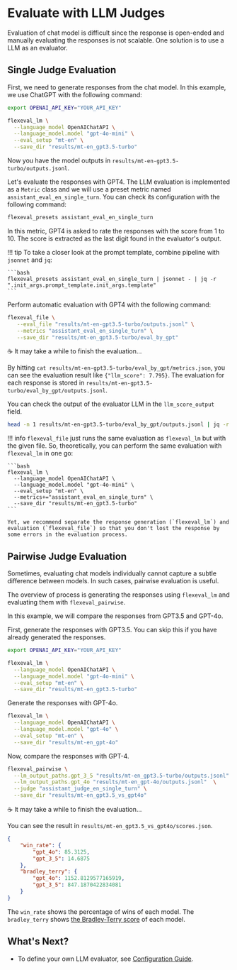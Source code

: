 # Evaluate with LLM Judges

Evaluation of chat model is difficult since the response is open-ended and manually evaluating the responses is not scalable.
One solution is to use a LLM as an evaluator.

## Single Judge Evaluation

First, we need to generate responses from the chat model.
In this example, we use ChatGPT with the following command:

```bash
export OPENAI_API_KEY="YOUR_API_KEY"

flexeval_lm \
  --language_model OpenAIChatAPI \
  --language_model.model "gpt-4o-mini" \
  --eval_setup "mt-en" \
  --save_dir "results/mt-en_gpt3.5-turbo"
```

Now you have the model outputs in `results/mt-en-gpt3.5-turbo/outputs.jsonl`.

Let's evaluate the responses with GPT4.
The LLM evaluation is implemented as a `Metric` class and we will use a preset metric named `assistant_eval_en_single_turn`.
You can check its configuration with the following command:

```bash
flexeval_presets assistant_eval_en_single_turn
```

In this metric, GPT4 is asked to rate the responses with the score from 1 to 10.
The score is extracted as the last digit found in the evaluator's output.

!!! tip
    To take a closer look at the prompt template, combine pipeline with `jsonnet` and `jq`:

    ```bash
    flexeval_presets assistant_eval_en_single_turn | jsonnet - | jq -r ".init_args.prompt_template.init_args.template"
    ```

Perform automatic evaluation with GPT4 with the following command:

```bash
flexeval_file \
   --eval_file "results/mt-en-gpt3.5-turbo/outputs.jsonl" \
   --metrics "assistant_eval_en_single_turn" \
   --save_dir "results/mt-en_gpt3.5-turbo/eval_by_gpt"
```

☕️ It may take a while to finish the evaluation...

By hitting `cat results/mt-en-gpt3.5-turbo/eval_by_gpt/metrics.json`, you can see the evaluation result like `{"llm_score": 7.795}`.
The evaluation for each response is stored in `results/mt-en-gpt3.5-turbo/eval_by_gpt/outputs.jsonl`.

You can check the output of the evaluator LLM in the `llm_score_output` field.

```bash
head -n 1 results/mt-en-gpt3.5-turbo/eval_by_gpt/outputs.jsonl | jq -r ".llm_output"
```

!!! info
    `flexeval_file` just runs the same evaluation as `flexeval_lm` but with the given file.
    So, theoretically, you can perform the same evaluation with `flexeval_lm` in one go:

    ```bash
    flexeval_lm \
      --language_model OpenAIChatAPI \
      --language_model.model "gpt-4o-mini" \
      --eval_setup "mt-en" \
      --metrics+="assistant_eval_en_single_turn" \
      --save_dir "results/mt-en_gpt3.5-turbo"
    ```

    Yet, we recommend separate the response generation (`flexeval_lm`) and evaluation (`flexeval_file`) so that you don't lost the response by some errors in the evaluation process.

## Pairwise Judge Evaluation

Sometimes, evaluating chat models individually cannot capture a subtle difference between models.
In such cases, pairwise evaluation is useful.

The overview of process is generating the responses using `flexeval_lm` and evaluating them with `flexeval_pairwise`.

In this example, we will compare the responses from GPT3.5 and GPT-4o.

First, generate the responses with GPT3.5.
You can skip this if you have already generated the responses.

```bash
export OPENAI_API_KEY="YOUR_API_KEY"

flexeval_lm \
  --language_model OpenAIChatAPI \
  --language_model.model "gpt-4o-mini" \
  --eval_setup "mt-en" \
  --save_dir "results/mt-en_gpt3.5-turbo"
```

Generate the responses with GPT-4o.

```bash
flexeval_lm \
  --language_model OpenAIChatAPI \
  --language_model.model "gpt-4o" \
  --eval_setup "mt-en" \
  --save_dir "results/mt-en_gpt-4o"
```

Now, compare the responses with GPT-4.

```bash
flexeval_pairwise \
  --lm_output_paths.gpt_3_5 "results/mt-en_gpt3.5-turbo/outputs.jsonl"  \
  --lm_output_paths.gpt_4o "results/mt-en_gpt-4o/outputs.jsonl"  \
  --judge "assistant_judge_en_single_turn" \
  --save_dir "results/mt-en_gpt3.5_vs_gpt4o"
```

☕️ It may take a while to finish the evaluation...

You can see the result in `results/mt-en_gpt3.5_vs_gpt4o/scores.json`.

```json
{
    "win_rate": {
        "gpt_4o": 85.3125,
        "gpt_3_5": 14.6875
    },
    "bradley_terry": {
        "gpt_4o": 1152.8129577165919,
        "gpt_3_5": 847.1870422834081
    }
}
```

The `win_rate` shows the percentage of wins of each model.
The `bradley_terry` shows [the Bradley-Terry score](https://en.wikipedia.org/wiki/Bradley%E2%80%93Terry_model) of each model.

## What's Next?

* To define your own LLM evaluator, see [Configuration Guide](../configuration_guide.md).
